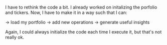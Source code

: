 I have to rethink the code a bit. I already worked on initalizing 
the porfolio and tickers. Now, I have to make it in a way such that
I can:

-> load my portfolio
-> add new operations
-> generate useful insights

Again, I could always initialize the code each time I execute it, but that's not really ok.